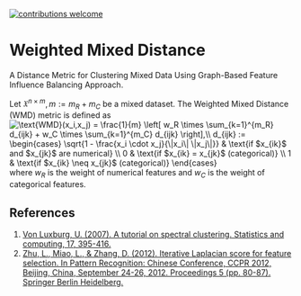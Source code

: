 [![contributions welcome](https://img.shields.io/badge/contributions-welcome-brightgreen.svg?style=flat)](https://github.com/dwyl/esta/issues)

# Weighted Mixed Distance
A Distance Metric for Clustering Mixed Data Using Graph-Based Feature Influence Balancing Approach.

Let $\mathfrak{X}^{n \times m}, m:=m_R + m_C$ be a mixed dataset. The Weighted Mixed Distance (WMD) metric is defined as
<img align="center" src="https://i.upmath.me/svg/%0A%5Ctext%7BWMD%7D(x_i%2Cx_j)%20%3D%20%5Cfrac%7B1%7D%7Bm%7D%20%5Cleft%5B%20w_R%20%5Ctimes%20%5Csum_%7Bk%3D1%7D%5E%7Bm_R%7D%20d_%7Bijk%7D%20%2B%20w_C%20%5Ctimes%20%5Csum_%7Bk%3D1%7D%5E%7Bm_C%7D%20d_%7Bijk%7D%20%5Cright%5D%2C%5C%5C%0Ad_%7Bijk%7D%20%3A%3D%20%0A%5Cbegin%7Bcases%7D%0A%5Csqrt%7B1%20-%20%5Cfrac%7Bx_i%20%5Ccdot%20x_j%7D%7B%5C%7Cx_i%5C%7C%20%5C%7Cx_j%5C%7C%7D%7D%20%26%20%5Ctext%7Bif%20%24x_%7Bik%7D%24%20and%20%24x_%7Bjk%7D%24%20are%20numerical%7D%20%5C%5C%0A0%20%26%20%5Ctext%7Bif%20%24x_%7Bik%7D%20%3D%20x_%7Bjk%7D%24%20(categorical)%7D%20%5C%5C%0A1%20%26%20%5Ctext%7Bif%20%24x_%7Bik%7D%20%5Cneq%20x_%7Bjk%7D%24%20(categorical)%7D%0A%5Cend%7Bcases%7D%0A" alt="
\text{WMD}(x_i,x_j) = \frac{1}{m} \left[ w_R \times \sum_{k=1}^{m_R} d_{ijk} + w_C \times \sum_{k=1}^{m_C} d_{ijk} \right],\\
d_{ijk} := 
\begin{cases}
\sqrt{1 - \frac{x_i \cdot x_j}{\|x_i\| \|x_j\|}} &amp; \text{if $x_{ik}$ and $x_{jk}$ are numerical} \\
0 &amp; \text{if $x_{ik} = x_{jk}$ (categorical)} \\
1 &amp; \text{if $x_{ik} \neq x_{jk}$ (categorical)}
\end{cases}
" />
where $w_R$ is the weight of numerical features and $w_C$ is the weight of categorical features.

## References
1. [Von Luxburg, U. (2007). A tutorial on spectral clustering. Statistics and computing, 17, 395-416.](https://link.springer.com/article/10.1007/s11222-007-9033-z)
2. [Zhu, L., Miao, L., & Zhang, D. (2012). Iterative Laplacian score for feature selection. In Pattern Recognition: Chinese Conference, CCPR 2012, Beijing, China, September 24-26, 2012. Proceedings 5 (pp. 80-87). Springer Berlin Heidelberg.](https://link.springer.com/chapter/10.1007/978-3-642-33506-8_11)